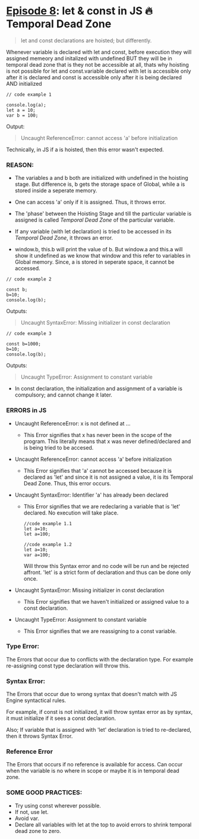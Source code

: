 # [Episode 8](https://www.youtube.com/watch?v=BNC6slYCj50&list=PLlasXeu85E9cQ32gLCvAvr9vNaUccPVNP&index=9): let & const in JS 🔥Temporal Dead Zone

> let and const declarations are hoisted; but differently. 

Whenever variable is declared with let and const, before execution they will assigned memeory and initalized with undefined BUT they will be in temporal dead zone that is they not be accessible at all, thats why hoisting is not possible for let and const.variable declared with let is accessible only after it is declared and const is accessible only after it is being declared AND  initialized

```
// code example 1

console.log(a);
let a = 10;
var b = 100;

```

Output:

> Uncaught ReferenceError: cannot access 'a' before initialization

Technically, in JS if a is hoisted, then this error wasn't expected.

### __REASON__:

* The variables a and b both are initialized with undefined in the hoisting stage. But difference is, b gets the storage space of Global, while a is stored inside a seperate memory. 

* One can access 'a' only if it is assigned. Thus, it throws error.

* The 'phase' between the Hoisting Stage and till the particular variable is assigned is called *Temporal Dead Zone* of the particular variable.

* If any variable (with let declaration) is tried to be accessed in its *Temporal Dead Zone*, it throws an error.

* window.b, this.b will print the value of b. But window.a and this.a will show it undefined as we know that window and this refer to variables in Global memory. Since, a is stored in seperate space, it cannot be accessed.


```
// code example 2

const b;
b=10;
console.log(b);
```

Outputs:
> Uncaught SyntaxError: Missing initializer in const declaration

```
// code example 3

const b=1000;
b=10;
console.log(b);
```

Outputs:
> Uncaught TypeError: Assignment to constant variable

* In const declaration, the initialization and assignment of a variable is compulsory; and cannot change it later.

### __ERRORS in JS__

* Uncaught ReferenceError: x is not defined at ...

    * This Error signifies that x has never been in the scope of the program. This literally means that x was never defined/declared and is being tried to be accesed.

* Uncaught ReferenceError: cannot access 'a' before initialization

    * This Error signifies that 'a' cannot be accessed because it is declared as 'let' and since it is not assigned a value, it is its Temporal Dead Zone. Thus, this error occurs.

* Uncaught SyntaxError: Identifier 'a' has already been declared

    * This Error signifies that we are redeclaring a variable that is 'let' declared. No execution will take place.

        ```
        //code example 1.1
        let a=10;
        let a=100;
        ```
        ```
        //code example 1.2
        let a=10;
        var a=100;
        ```
    
        Will throw this Syntax error and no code will be run and be rejected affront. 
        'let' is a strict form of declaration and thus can be done only once.
* Uncaught SyntaxError: Missing initializer in const declaration
    * This Error signifies that we haven't initialized or assigned value to a const declaration.

* Uncaught TypeError: Assignment to constant variable
    * This Error signifies that we are reassigning to a const variable.


### Type Error:

The Errors that occur due to conflicts with the declaration type. For example re-assigning const type declaration will throw this.

### Syntax Error:

The Errors that occur due to wrong syntax that doesn't match with JS Engine syntactical rules. 

For example, if const is not initialized, it will throw syntax error as by syntax, it must initialize if it sees a const declaration.

Also; If variable that is assigned with 'let' declaration is tried to re-declared, then it throws Syntax Error.

### Reference Error

The Errors that occurs if no reference is available for access. Can occur when the variable is no where in scope or maybe it is in temporal dead zone.


### SOME GOOD PRACTICES:

* Try using const wherever possible.
* If not, use let.
* Avoid var.
* Declare all variables with let at the top to avoid errors to shrink temporal dead zone to zero.















